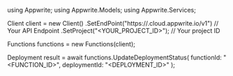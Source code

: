 using Appwrite;
using Appwrite.Models;
using Appwrite.Services;

Client client = new Client()
    .SetEndPoint("https://<REGION>.cloud.appwrite.io/v1") // Your API Endpoint
    .SetProject("<YOUR_PROJECT_ID>"); // Your project ID

Functions functions = new Functions(client);

Deployment result = await functions.UpdateDeploymentStatus(
    functionId: "<FUNCTION_ID>",
    deploymentId: "<DEPLOYMENT_ID>"
);